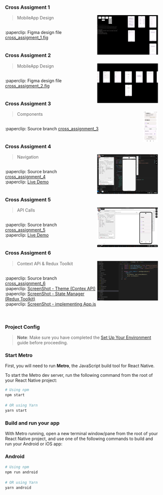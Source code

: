### Cross Assigment 1

> MobileApp Design
> <img src="./readme/cross_assignment_1/cross_assigment_1.png" width="200" height="130" align="right"/>
<br />
:paperclip: Figma design file <a href="./readme/cross_assignment_1/cross_assigment_1.fig">cross_assigment_1.fig</a>
<br />
<br />

### Cross Assigment 2

> MobileApp Design
> <img src="./readme/cross_assignment_2/cross_assignment_2.png" width="200" height="130" align="right"/>
<br />
:paperclip: Figma design file <a href="./readme/cross_assignment_2/cross_assigment_2.fig">cross_assigment_2.fig</a>
<br />
<br />

### Cross Assigment 3
> Components
> <img src="./readme/cross_assignment_3/cross_assignment_3.jpg" width="50" height="100" align="right"/><br />
<br />
:paperclip: Source branch <a href="https://github.com/PavloRohozhyn/MobileApp/tree/cross_assignment_3">cross_assignment_3</a>
<br />
<br />

### Cross Assigment 4
> Navigation
> <img src="./readme/cross_assignment_4/cross_assignment_4.png" width="200" height="130" align="right"/><br />
<br />
:paperclip: Source branch <a href="https://github.com/PavloRohozhyn/MobileApp/tree/cross_assignment_4">cross_assignment_4</a><br />
:paperclip: <a href="https://vimeo.com/1120356077">Live Demo</a>
<br />
<br />

### Cross Assigment 5
> API Calls
> <img src="./readme/cross_assignment_5/cross_assignment_5.png" width="200" height="130" align="right"/><br />
<br />
:paperclip: Source branch <a href="https://github.com/PavloRohozhyn/MobileApp/tree/cross_assignment_5">cross_assignment_5</a><br />
:paperclip: <a href="https://vimeo.com/1120356068">Live Demo</a>
<br />
<br />


### Cross Assigment 6
> Context APi & Redux Toolkit
> <img src="./readme/cross_assignment_6/main.png" width="200" height="130" align="right"/><br />
<br />
:paperclip: Source branch <a href="https://github.com/PavloRohozhyn/MobileApp/tree/cross_assignment_6">cross_assignment_6</a><br />
:paperclip: <a href="./readme/cross_assignment_6/theme.png">ScreenShot - Theme (Contex API)</a><br />
:paperclip: <a href="./readme/cross_assignment_6/redux.png">ScreenShot - State Manager (Redux Toolkit)</a><br />
:paperclip: <a href="./readme/cross_assignment_6/main.png">ScreenShot - implementing App.js</a><br />
<br />
<br />

### Project Config
> **Note**: Make sure you have completed the [Set Up Your Environment](https://reactnative.dev/docs/set-up-your-environment) guide before proceeding.

### Start Metro

First, you will need to run **Metro**, the JavaScript build tool for React Native.

To start the Metro dev server, run the following command from the root of your React Native project:

```sh
# Using npm
npm start

# OR using Yarn
yarn start
```

### Build and run your app

With Metro running, open a new terminal window/pane from the root of your React Native project, and use one of the following commands to build and run your Android or iOS app:

### Android

```sh
# Using npm
npm run android

# OR using Yarn
yarn android
```
